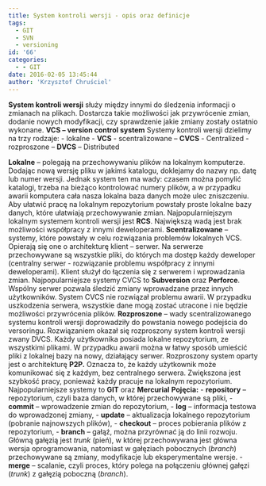 ```yaml
---
title: System kontroli wersji - opis oraz definicje
tags:
  - GIT
  - SVN
  - versioning
id: '66'
categories:
  - - GIT
date: 2016-02-05 13:45:44
author: 'Krzysztof Chruściel'
---
```


**System kontroli wersji** służy między innymi do śledzenia informacji o zmianach na plikach. Dostarcza takie możliwości jak przywrócenie zmian, dodanie nowych modyfikacji, czy sprawdzenie jakie zmiany zostały ostatnio wykonane. **VCS – version control system** Systemy kontroli wersji dzielimy na trzy rodzaje: - lokalne - **VCS** - scentralizowane – **CVCS** - Centralized - rozproszone – **DVCS** – Distributed
<!-- more -->
**Lokalne** – polegają na przechowywaniu plików na lokalnym komputerze. Dodając nową wersję pliku w jakimś katalogu, doklejamy do nazwy np. datę lub numer wersji. Jednak system ten ma wady: czasem można pomylić katalogi, trzeba na bieżąco kontrolować numery plików, a w przypadku awarii komputera cała nasza lokalna baza danych może ulec zniszczeniu. Aby ułatwić pracę na lokalnym repozytorium powstały proste lokalne bazy danych, które ułatwiają przechowywanie zmian. Najpopularniejszym lokalnym systemem kontroli wersji jest **RCS**. Największą wadą jest brak możliwości współpracy z innymi deweloperami. **Scentralizowane** – systemy, które powstały w celu rozwiązania problemów lokalnych VCS. Opierają się one o architekturę klient – serwer. Na serwerze przechowywane są wszystkie pliki, do których ma dostęp każdy deweloper (centralny serwer - rozwiązanie problemu współpracy z innymi deweloperami). Klient służył do łączenia się z serwerem i wprowadzania zmian. Najpopularniejsze systemy CVCS to **Subversion** oraz **Perforce**. Wspólny serwer pozwala śledzić zmiany wprowadzane przez innych użytkowników. System CVCS nie rozwiązał problemu awarii. W przypadku uszkodzenia serwera, wszystkie dane mogą zostać utracone i nie będzie możliwości przywrócenia plików. **Rozproszone** – wady scentralizowanego systemu kontroli wersji doprowadziły do powstania nowego podejścia do versoringu. Rozwiązaniem okazał się rozproszony system kontroli wersji zwany DVCS. Każdy użytkownika posiada lokalne repozytorium, ze wszystkimi plikami. W przypadku awarii można w łatwy sposób umieścić pliki z lokalnej bazy na nowy, działający serwer. Rozproszony system oparty jest o architekturę **P2P.** Oznacza to, że każdy użytkownik może komunikować się z każdym, bez centralnego serwera. Zwiększona jest szybkość pracy, ponieważ każdy pracuje na lokalnym repozytorium. Najpopularniejsze systemy to **GIT** oraz **Mercurial** **Pojęcia:** - **repository** – repozytorium, czyli baza danych, w której przechowywane są pliki, - **commit** – wprowadzenie zmian do repozytorium, - **log** – informacja testowa do wprowadzonej zmiany, - **update** – aktualizacja lokalnego repozytorium (pobranie najnowszych plików), - **checkout** – proces pobierania plików z repozytorium, - **branch** – gałąź, można przyrównać ją do linii rozwoju. Główną gałęzią jest _trunk_ (pień), w której przechowywana jest główna wersja oprogramowania, natomiast w gałęziach pobocznych (_branch_) przechowywane są zmiany, modyfikacje lub eksperymentalne wersje. - **merge** – scalanie, czyli proces, który polega na połączeniu głównej gałęzi (_trunk_) z gałęzią poboczną (_branch_).